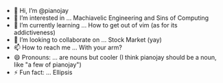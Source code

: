 - 👋 Hi, I’m @pianojay
- 👀 I’m interested in ... Machiavelic Engineering and Sins of Computing
- 🌱 I’m currently learning ... How to get out of vim (as for its addictiveness)
- 💞️ I’m looking to collaborate on ... Stock Market (yay)
- 📫 How to reach me ... With your arm?
- 😄 Pronouns: ... are nouns but cooler (I think pianojay should be a noun, like "a few of pianojay")
- ⚡ Fun fact: ... Ellipsis

<!---
pianojay/pianojay is a ✨ special ✨ repository because its `README.md` (this file) appears on your GitHub profile.
You can click the Preview link to take a look at your changes.
--->

